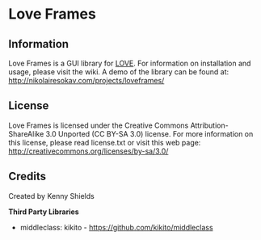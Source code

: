 # Love Frames

## Information

Love Frames is a GUI library for [LOVE](https://love2d.org/). For information on installation and usage, please visit the wiki. A demo of the library can be found at: http://nikolairesokav.com/projects/loveframes/

## License

Love Frames is licensed under the Creative Commons Attribution-ShareAlike 3.0 Unported (CC BY-SA 3.0) license.
For more information on this license, please read license.txt or visit this web page: http://creativecommons.org/licenses/by-sa/3.0/

## Credits

Created by Kenny Shields

**Third Party Libraries**

- middleclass: kikito - https://github.com/kikito/middleclass